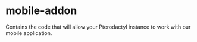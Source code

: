 # mobile-addon
Contains the code that will allow your Pterodactyl instance to work with our mobile application.
